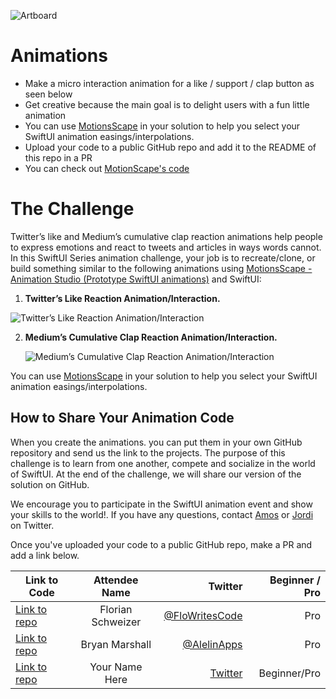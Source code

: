 ![Artboard](https://www.swiftuiseries.com/images/events/banner-animations.png)

# Animations

- Make a micro interaction animation for a like / support / clap button as seen below
- Get creative because the main goal is to delight users with a fun little animation
- You can use <u><a href="https://apps.apple.com/us/app/motionscape-animation-studio/id1616840951">MotionsScape</a></u> in your solution to help you select your SwiftUI animation easings/interpolations.
- Upload your code to a public GitHub repo and add it to the README of this repo in a PR
- You can check out [MotionScape's code](https://github.com/GetStream/motionscape-app)
               
# The Challenge

Twitter’s like and Medium’s cumulative clap reaction animations help people to express emotions and react to tweets and articles in ways words cannot. In this SwiftUI Series animation challenge, your job is to recreate/clone, or build something similar to the following animations using <a href="https://apps.apple.com/us/app/motionscape-animation-studio/id1616840951"> 
     MotionsScape - Animation Studio (Prototype SwiftUI animations)</a> and SwiftUI:

  1. **Twitter’s Like Reaction Animation/Interaction.** 

![Twitter’s Like Reaction Animation/Interaction ](https://github.com/GetStream/swiftui-series-animation-challenge/blob/main/Misc/TwitterLikeReaction.gif)
     
  2. **Medium’s Cumulative Clap Reaction Animation/Interaction.**
      
      ![Medium’s Cumulative Clap Reaction Animation/Interaction ](https://github.com/GetStream/swiftui-series-animation-challenge/blob/main/Misc/mediumClap.gif)

You can use <a href="https://apps.apple.com/us/app/motionscape-animation-studio/id1616840951"> 
     MotionsScape</a> in your solution to help you select your SwiftUI animation easings/interpolations. 

## How to Share Your Animation Code 
When you create the animations. you can put them in your own GitHub repository and send us the link to the projects. The purpose of this challenge is to learn from one another, compete and socialize in the world of SwiftUI. At the end of the challenge, we will share our version of the solution on GitHub. 

We encourage you to participate in the SwiftUI animation event and show your skills to the world!. If you have any questions, contact <a href="https://twitter.com/amos_gyamfi">Amos</a> or <a href="https://twitter.com/jordibruin"> Jordi</a> on Twitter.

Once you've uploaded your code to a public GitHub repo, make a PR and add a link below.

| Link to Code  | Attendee Name    | Twitter                                    |Beginner / Pro | 
| ------------- |:----------------:| ------------------------------------------------:|---------:|
[Link to repo](https://github.com/chFlorian/SwiftUISeries-Animation/tree/main)  | Florian Schweizer | [@FloWritesCode](https://www.twitter.com/FloWritesCode)        | Pro |
[Link to repo](https://github.com/Yrban/animations)  | Bryan Marshall | [@AlelinApps](https://twitter.com/AlelinApps)        | Pro |
[Link to repo]()  | Your Name Here | [Twitter]()        | Beginner/Pro |

